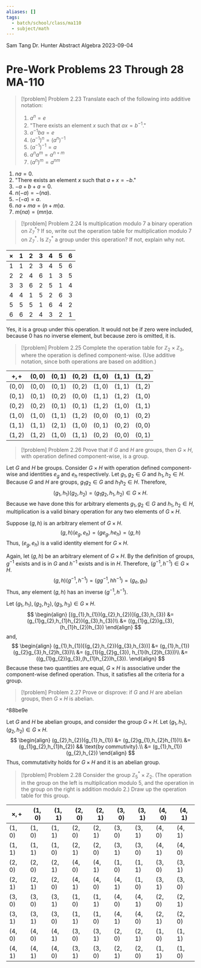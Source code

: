 ```yaml
---
aliases: []
tags:
  - batch/school/class/ma110
  - subject/math
---
```

Sam Tang
Dr. Hunter
Abstract Algebra
2023-09-04
# Pre-Work Problems 23 Through 28 MA-110

> [!problem] Problem 2.23
> Translate each of the following into additive notation:
> 1. $a^{n}=e$
> 2. "There exists an element $x$ such that $ax=b^{-1}$."
> 3. $a^{-1}ba=e$
> 4. $(a^{-1})^{n}=(a^{n})^{-1}$
> 5. $(a^{-1})^{-1}=a$
> 6. $a^{n}a^{m}=a^{n+m}$
> 7. $(a^{n})^{m}=a^{nm}$

1. $na=0$.
2. "There exists an element $x$ such that $a+x=-b$."
3. $-a + b + a=0$.
4. $n(-a) = -(na)$.
5. $-(-a)=a$.
6. $na+ma=(n+m)a$.
7. $m(na) = (mn)a$.

 > [!problem] Problem 2.24
 > Is multiplication modulo 7 a binary operation on $\mathbb{Z}_{7}^{*}$? If so, write out the operation table for multiplication modulo 7 on $\mathbb{Z}_{7}^{*}$. Is $\mathbb{Z}^{*}_{7}$ a group under this operation? If not, explain why not.

| $\times$ | 1   | 2   | 3   | 4   | 5   | 6   |
| ----- | --- | --- | --- | --- | --- | --- |
| 1     | 1   | 2   | 3   | 4   | 5   | 6   |
| 2     | 2   | 4   | 6   | 1   | 3   | 5   |
| 3     | 3   | 6   | 2   | 5   | 1   | 4   |
| 4     | 4   | 1   | 5   | 2   | 6   | 3   |
| 5     | 5   | 5   | 1   | 6   | 4   | 2   |
| 6     | 6   | 2   | 4   | 3   | 2   | 1   |

Yes, it is a group under this operation. It would not be if zero were included, because 0 has no inverse element, but because zero is omitted, it is.

> [!problem] Problem 2.25
> Complete the operation table for $\mathbb{Z}_{2}\times \mathbb{Z}_{3}$, where the operation is defined component-wise. (Use additive notation, since both operations are based on addition.)

| $+,+$ | $(0,0)$ | $(0,1)$ | $(0,2)$ | $(1,0)$ | $(1,1)$ | $(1,2)$ |
| ---------- | ----- | ----- | ----- | ----- | ----- | ----- |
| $(0,0)$      | $(0,0)$ | $(0,1)$ | $(0,2)$ | $(1,0)$ | $(1,1)$ | $(1,2)$ |
| $(0,1)$      | $(0,1)$ | $(0,2)$ | $(0,0)$ | $(1,1)$ | $(1,2)$ | $(1,0)$      |
| $(0,2)$      | $(0,2)$ | $(0,1)$ | $(0,1)$ | $(1,2)$ | $(1,0)$ | $(1,1)$      |
| $(1,0)$      | $(1,0)$ | $(1,1)$ | $(1,2)$ | $(0,0)$ | $(0,1)$ |  $(0,2)$     |
| $(1,1)$      | $(1,1)$ | $(2,1)$ | $(1,0)$ | $(0,1)$ | $(0,2)$ |   $(0,0)$    |
| $(1,2)$      | $(1,2)$ | $(1,0)$ | $(1,1)$ | $(0,2)$ | $(0,0)$ |  $(0,1)$     |

> [!problem] Problem 2.26
> Prove that if $G$ and $H$ are groups, then $G\times H$, with operation defined component-wise, is a group.

Let $G$ and $H$ be groups. Consider $G\times H$ with operation defined component-wise and identities $e_{g}$ and $e_{h}$ respectively. Let $g_{1},g_{2} \in G$ and $h_{1},h_{2} \in H$. Because $G$ and $H$ are groups, $g_{1}g_{2} \in G$ and $h_{1}h_{2}\in H$. Therefore,
$$
(g_{1},h_{1})(g_{2},h_{2}) = (g_{1}g_{2},h_{1},h_{2}) \in  G\times H.
$$
Because we have done this for arbitrary elements $g_{1},g_{2}\in G$ and $h_{1},h_{2} \in H$, multiplication is a valid binary operation for any two elements of $G\times H$.

Suppose $(g,h)$ is an arbitrary element of $G\times H$.
$$
(g,h) (e_{g},e_{h}) = (ge_{g},he_{h}) = (g,h)
$$
Thus, $(e_{g},e_{h})$ is a valid identity element for $G\times H$.

Again, let $(g,h)$ be an arbitrary element of $G\times H$. By the definition of groups, $g^{-1}$ exists and is in $G$ and $h^{-1}$ exists and is in $H$. Therefore, $(g^{-1},h^{-1}) \in G\times H$.
$$
(g,h)(g^{-1},h^{-1}) = (gg^{-1},hh^{-1}) = (g_{e},g_{h})
$$
Thus, any element $(g,h)$ has an inverse $(g^{-1},h^{-1})$.

Let $(g_{1},h_{1}),(g_{2},h_{2}),(g_{3},h_{3}) \in G\times H$.
$$
\begin{align}
[(g_{1},h_{1})(g_{2},h_{2})](g_{3},h_{3}) &= (g_{1}g_{2},h_{1}h_{2})(g_{3},h_{3})\\
&= ((g_{1}g_{2})g_{3}, (h_{1}h_{2})h_{3})
\end{align}
$$
and,
$$
\begin{align}
(g_{1},h_{1})[(g_{2},h_{2})(g_{3},h_{3})] &= (g_{1},h_{1})(g_{2}g_{3},h_{2}h_{3})\\
&= (g_{1}(g_{2}g_{3}), h_{1}(h_{2}h_{3}))\\
&= ((g_{1}g_{2})g_{3},(h_{1}h_{2})h_{3}).
\end{align}
$$
Because these two quantities are equal, $G\times H$ is associative under the component-wise defined operation. Thus, it satisfies all the criteria for a group.

> [!problem] Problem 2.27
> Prove or disprove: if $G$ and $H$ are abelian groups, then $G\times H$ is abelian.

^88be9e

Let $G$ and $H$ be abelian groups, and consider the group $G\times H$. Let $(g_{1},h_{1}),(g_{2},h_{2}) \in G\times H$.
$$
\begin{align}
(g_{2},h_{2})(g_{1},h_{1}) &= (g_{2}g_{1},h_{2}h_{1})\\
&= (g_{1}g_{2},h_{1}h_{2}) && \text{by commutivity}.\\
&= (g_{1},h_{1})(g_{2},h_{2})
\end{align}
$$
Thus, commutativity holds for $G\times H$ and it is an abelian group.

> [!problem] Problem 2.28
> Consider the group $\mathbb{Z}_{5}^{*}\times \mathbb{Z}_{2}$. (The operation in the group on the left is multiplication modulo 5, and the operation in the group on the right is addition modulo 2.) Draw up the operation table for this group.

| $\times,+$ | $(1,0)$ | $(1,1)$ | $(2,0)$ | $(2,1)$ | $(3,0)$ | $(3,1)$ | $(4,0)$ | $(4,1)$ |
| ---------- | ------- | ------- | ------- | ------- | ------- | ------- | ------- | ------- |
| $(1,0)$    | $(1,0)$ | $(1,1)$ | $(2,0)$ | $(2,1)$ | $(3,0)$ | $(3,1)$ | $(4,0)$ | $(4,1)$ |
| $(1,1)$    | $(1,1)$ | $(1,0)$ | $(2,1)$ | $(2,0)$ | $(3,1)$ | $(3,0)$ | $(4,1)$ | $(4,0)$ |
| $(2,0)$    | $(2,0)$ | $(2,1)$ | $(4,0)$ | $(4,1)$ | $(1,0)$ | $(1,1)$ | $(3,0)$ | $(3,1)$ |
| $(2,1)$    | $(2,1)$ | $(2,0)$ | $(4,1)$ | $(4,0)$ | $(4,1)$ | $(1,0)$ | $(3,1)$ | $(3,0)$ |
| $(3,0)$    | $(3,0)$ | $(3,1)$ | $(1,0)$ | $(1,1)$ | $(4,0)$ | $(4,1)$ | $(2,0)$ | $(2,1)$ |
| $(3,1)$    | $(3,1)$ | $(3,0)$ | $(1,1)$ | $(1,0)$ | $(4,1)$ | $(4,0)$ | $(2,1)$ | $(2,0)$ |
| $(4,0)$    | $(4,0)$ | $(4,1)$ | $(3,0)$ | $(3,1)$ | $(2,0)$ | $(2,1)$ | $(1,0)$ | $(1,1)$ |
| $(4,1)$    | $(4,1)$ | $(4,0)$ | $(3,1)$ | $(3,0)$ | $(2,1)$ | $(2,0)$ | $(1,1)$ | $(1,0)$ |

